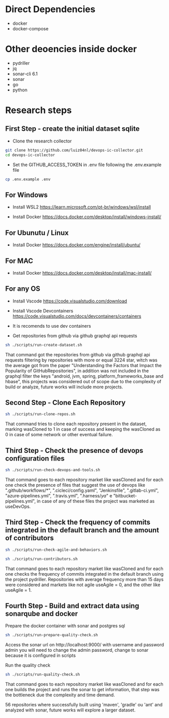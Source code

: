 # Direct Dependencies
- docker
- docker-compose

# Other deoencies inside docker
- pydriller
- jq
- sonar-cli 6.1
- sonar
- go
- python

# Research steps

## First Step - create the initial dataset sqlite

- Clone the research collector

```bash
git clone https://github.com/luiz04nl/devops-ic-collector.git
cd devops-ic-collector
```

- Set the GITHUB_ACCESS_TOKEN in .env file following the .env.example file

```bash
cp .env.example .env
```

## For Windows
- Install WSL2
https://learn.microsoft.com/pt-br/windows/wsl/install

-  Install Docker
https://docs.docker.com/desktop/install/windows-install/

## For Ubunutu / Linux
-  Install Docker
https://docs.docker.com/engine/install/ubuntu/

## For MAC
-  Install Docker
https://docs.docker.com/desktop/install/mac-install/


## For any OS
- Install Vscode
https://code.visualstudio.com/download

- Install Vscode Devcontainers
https://code.visualstudio.com/docs/devcontainers/containers

- It is recomends to use dev containers

- Get repositories from github via github graphql api requests

```bash
sh ./scripts/run-create-dataset.sh
```

That command got the repositories from github via github graphql api requests filtering by
repositories with more or equal 3224 star, witch was the average got from the paper "Understanding the Factors that Impact the Popularity of GitHubRepositories", in addition was not included in the graphql filter the keys "android, jvm, spring, platform_frameworks_base and hbase", this projects was considered out of scope due to the complexity of build or analyze, future works will include more projects.

## Second Step - Clone Each Repository

```bash
sh ./scripts/run-clone-repos.sh
```

That command tries to clone each repository present in the dataset, marking wasCloned to 1 in case of success and keeping the wasCloned as 0 in case of some network or other eventual failure.

## Third Step - Check the presence of devops configuration files

```bash
sh ./scripts/run-check-devops-and-tools.sh
```

That command goes to each repository market like wasCloned and for each one check the presence of files that suggest the use of devops like ".github/workflows/*", ".cicleci/config.yaml", "Jenkinsfile", ".gitlab-ci.yml", "azure-pipelines.yml", ".travis.yml", ".harness/*ya*" e "bitbucket-pipelines.yml", in case of any of these files the project was marketed as useDevOps.

## Third Step - Check the frequency of commits integrated in the default branch and the amount of contributors

```bash
sh ./scripts/run-check-agile-and-behaviors.sh
```

```bash
sh ./scripts/run-contributors.sh
```

That command goes to each repository market like wasCloned and for each one checks the frequency of commits integrated in the default branch using the project pydriller. Repositories with average frequency more than 15 days were considered and markets like not agile useAgile = 0, and the other like useAgile = 1.

## Fourth Step - Build and extract data using sonarqube and docker

Prepare the docker container with sonar and postgres sql
```bash
sh ./scripts/run-prepare-quality-check.sh
```

Access the sonar url on http://localhost:9000/ with username and password admin
you will need to change the admin password, change to sonar because it is configured in scripts

Run the quality check
```bash
sh ./scripts/run-quality-check.sh
```

That command goes to each repository market like wasCloned and for each one builds the project and runs the sonar to get information, that step was the bottleneck due the complexity and time demand.

56 repositories where successfully built using 'maven', 'gradle' ou 'ant' and analyzed with sonar, future works will explore a larger dataset.
